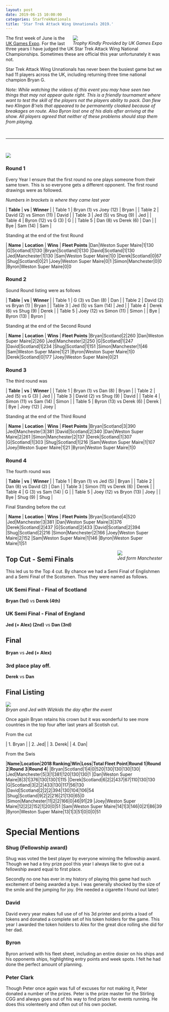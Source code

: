 ```yaml
---
layout: post
date: 2019-06-15 10:00:00
categories: StarTrekNationals
title: 'Star Trek Attack Wing Unnationals 2019.'
---
```


<span style="float:right; margin-right:5px; margin-left:5px"> <img src="/images/2019-06-15-staw2.png" /><BR><i>_Trophy Kindly Provided by UK Games Expo_</i></span>

 The first week of June is the [UK Games Expo](https://www.ukgamesexpo.co.uk/). For the last three years I have judged the UK Star Trek Attack Wing National Championships. Sometimes these are official this year unfortunately it was not.
<!--more-->
 Star Trek Attack Wing Unnationals has never been the busiest game but we had 11 players across the UK, including returning three time national champion Bryan G.

_Note: While watching the videos of this event you may have seen two things that may not appear quite right. This is a friendly tournament where want to test the skill of the players not the players ability to pack. Dan flew two Klingon B'rels that appeared to be permanently cloaked because of breakages on route. Also Byron lost one of his dials after arriving at the show. All players agreed that neither of these problems should stop them from playing._

<br/>
<hr/>
<br/>

![](/images/2019-06-15-staw3.png)

### Round 1

Every Year I ensure that the first round no one plays someone from their same town. This is so everyone gets a different opponent. The first round drawings were as followed.

_Numbers in brackets is where they came last year_

| **Table** | **vs** | **Winner** |
| Table 1 | Bryan (1) vs Joey (12) | Bryan |
| Table 2 | David (2) vs Simon (11) | David |
| Table 3   |  Jed (5) vs Shug (9) | Jed |
| Table 4   | Byron (12) vs G (3)  | G |
| Table 5   |  Dan (8) vs Derek (6)  | Dan |
| Bye   |  Sam (14) | Sam |

Standing at the end of the first Round

| **Name** |	**Location** |	**Wins** | **Fleet Points**
|Dan|Weston Super Maire|1|130
|G|Scotland|1|130
|Bryan|Scotland|1|130
|David|Scotland|1|130
|Jed|Manchester|1|130
|Sam|Weston Super Maire|1|0
|Derek|Scotland|0|67
|Shug|Scotland|0|21
|Joey|Weston Super Maire|0|1
|Simon|Manchester|0|0
|Byron|Weston Super Maire|0|0

### Round 2

Sound Round listing were as follows

| **Table** | **vs** | **Winner** |
| Table 1 | G (3) vs Dan (8) | Dan |
| Table 2 | David (2) vs Bryan (1) | Bryan |
| Table 3   |  Jed (5) vs Sam (14) | Jed |
| Table 4   | Derek (6) vs Shug (9)  | Derek |
| Table 5   |  Joey (12) vs Simon (11)  | Simon |
| Bye   |  Byron (13) | Byron |

Standing at the end of the Second Round

| **Name** |	**Location** |	**Wins** | **Fleet Points**
|Bryan|Scotland|2|260
|Dan|Weston Super Maire|2|260
|Jed|Manchester|2|250
|G|Scotland|1|247
|David|Scotland|1|234
|Shug|Scotland|1|151
|Simon|Manchester|1|46
|Sam|Weston Super Maire|1|21
|Byron|Weston Super Maire|1|0
|Derek|Scotland|0|177
|Joey|Weston Super Maire|0|21

### Round 3

The third round was

| **Table** | **vs** | **Winner** |
| Table 1 | Bryan (1) vs Dan (8) | Bryan |
| Table 2 | Jed (5) vs G (3) | Jed |
| Table 3   |  David (2) vs Shug (9) | David |
| Table 4   | Simon (11) vs Sam (14)  | Simon |
| Table 5   |  Byron (13) vs Derek (6)  | Derek |
| Bye   |  Joey (12) | Joey |

Standing at the end of the Third Round

| **Name** |	**Location** |	**Wins** | **Fleet Points**
|Bryan|Scotland|3|390
|Jed|Manchester|3|381
|David|Scotland|2|340
|Dan|Weston Super Maire|2|261
|Simon|Manchester|2|137
|Derek|Scotland|1|307
|G|Scotland|1|303
|Shug|Scotland|1|216
|Sam|Weston Super Maire|1|107
|Joey|Weston Super Maire|1|21
|Byron|Weston Super Maire|1|0

### Round 4

The fourth round was

| **Table** | **vs** | **Winner** |
| Table 1 | Bryan (1) vs Jed (5) | Bryan |
| Table 2 | Dan (8) vs David (2) | Dan |
| Table 3   |  Simon (11) vs Derek (6) | Derek |
| Table 4   | G (3) vs Sam (14)  | G |
| Table 5   |  Joey (12) vs Bryon (13)  | Joey |
| Bye   |  Shug (9) | Shug |

Final Standing before the cut

| **Name** |	**Location** |	**Wins** | **Fleet Points**
|Bryan|Scotland|4|520
|Jed|Manchester|3|381
|Dan|Weston Super Maire|3|376
|Derek|Scotland|2|437
|G|Scotland|2|433
|David|Scotland|2|394
|Shug|Scotland|2|216
|Simon|Manchester|2|166
|Joey|Weston Super Maire|2|152
|Sam|Weston Super Maire|1|146
|Byron|Weston Super Maire|1|51

<span style="float:right; margin-right:5px; margin-left:5px"> <img src="/images/2019-06-15-staw1.png" /><BR><i>Jed form Manchester</i></span>

## Top Cut - Semi Finals

This led us to the Top 4 cut. By chance we had a Semi Final of Englishmen and a Semi Final of the Scotsmen. Thus they were named as follows.

### UK Semi Final - Final of Scotland

**Bryan (1st)** vs **Derek (4th)**

### UK Semi Final - Final of England

**Jed (+ Alex) (2nd)** vs **Dan (3rd)**

## Final

**Bryan** vs **Jed (+ Alex)**

### 3rd place play off.

**Derek** vs **Dan**

## Final Listing

![](/images/2019-06-15-stawwk.JPG)
<br>
_Bryan and Jed with Wizkids the day after the event_

Once again Bryan retains his crown but it was wonderful to see more countries in the top four after last years all Scotish cut.

From the cut

| 1\. Bryan |
| 2\. Jed|
| 3\. Derek|
| 4\. Dan|

From the Swis

|**Name**|**Location**|**2018 Ranking**|**Win**|**Loss**|**Total Fleet Point**|**Round 1**|**Round 2**|**Round 3**|**Round 4**|
|Bryan|Scotland|1|4|0|520|130|130|130|130|
|Jed|Manchester|5|3|1|381|120|130|130|1
|Dan|Weston Super Maire|8|3|1|376|130|130|1|115
|Derek|Scotland|6|2|2|437|67|110|130|130
|G|Scotland|3|2|2|433|130|117|56|130
|David|Scotland|2|2|2|394|130|104|106|54
|Shug|Scotland|9|2|2|216|21|130|65|0
|Simon|Manchester|11|2|2|166|0|46|91|29
|Joey|Weston Super Maire|12|2|2|152|1|20|0|51
|Sam|Weston Super Maire|14|1|3|146|0|21|86|39
|Byron|Weston Super Maire|13|1|3|51|0|0|0|51

# Special Mentions

### Shug (Fellowship award)

Shug was voted the best player by everyone winning the fellowship award. Though we had a tiny prize pool this year I always like to give out a fellowship award equal to first place.

Secondly no one has ever in my history of playing this game had such excitement of being awarded a bye. I was generally shocked by the size of the smile and the jumping for joy. (He needed a cigarette I found out later)

### David

David every year makes full use of of his 3d printer and prints a load of tokens and donated a complete set of his token holders for the game. This year I awarded the token holders to Alex for the great dice rolling she did for her dad.

### Byron

Byron arrived with his fleet sheet, including an entire dosier on his ships and his opponents ships, highlighting entry points and week spots. I felt he had done the perfect amount of planning.

### Peter Clark

Though Peter once again was full of excuses for not making it, Peter  donated a number of the prizes. Peter is the prize master for the Stirling CGG and always goes out of his way to find prizes for events running. He does this volenteerly and often out of his own pocket.
